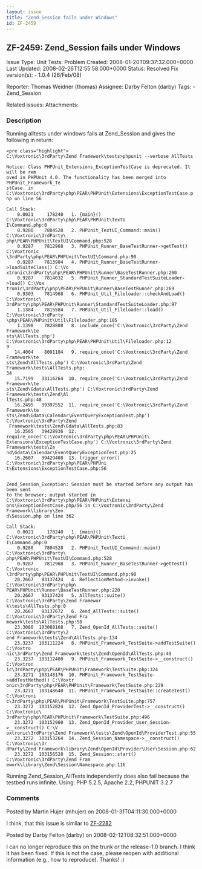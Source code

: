 ```yaml
---
layout: issue
title: "Zend_Session fails under Windows"
id: ZF-2459
---
```


ZF-2459: Zend\_Session fails under Windows
------------------------------------------

 Issue Type: Unit Tests: Problem Created: 2008-01-20T09:37:32.000+0000 Last Updated: 2008-02-26T12:55:58.000+0000 Status: Resolved Fix version(s): - 1.0.4 (26/Feb/08)
 
 Reporter:  Thomas Weidner (thomas)  Assignee:  Darby Felton (darby)  Tags: - Zend\_Session
 
 Related issues: 
 Attachments: 
### Description

Running alltests under windows fails at Zend\_Session and gives the following in return:

 
    <pre class="highlight">
    C:\Voxtronic\3rdParty\Zend Framework\tests>phpunit --verbose AllTests
    
    Notice: Class PHPUnit_Extensions_ExceptionTestCase is deprecated. It will be rem
    oved in PHPUnit 4.0. The functionality has been merged into PHPUnit_Framework_Te
    stCase. in C:\Voxtronic\3rdParty\php\PEAR\PHPUnit\Extensions\ExceptionTestCase.p
    hp on line 56
    
    Call Stack:
        0.0021     178240   1. {main}() C:\Voxtronic\3rdParty\php\PEAR\PHPUnit\TextU
    I\Command.php:0
        0.9280    7804528   2. PHPUnit_TextUI_Command::main() C:\Voxtronic\3rdParty\
    php\PEAR\PHPUnit\TextUI\Command.php:528
        0.9287    7812968   3. PHPUnit_Runner_BaseTestRunner->getTest() C:\Voxtronic
    \3rdParty\php\PEAR\PHPUnit\TextUI\Command.php:90
        0.9287    7813904   4. PHPUnit_Runner_BaseTestRunner->loadSuiteClass() C:\Vo
    xtronic\3rdParty\php\PEAR\PHPUnit\Runner\BaseTestRunner.php:200
        0.9287    7814032   5. PHPUnit_Runner_StandardTestSuiteLoader->load() C:\Vox
    tronic\3rdParty\php\PEAR\PHPUnit\Runner\BaseTestRunner.php:269
        0.9303    7814968   6. PHPUnit_Util_Fileloader::checkAndLoad() C:\Voxtronic\
    3rdParty\php\PEAR\PHPUnit\Runner\StandardTestSuiteLoader.php:97
        1.1384    7815584   7. PHPUnit_Util_Fileloader::load() C:\Voxtronic\3rdParty
    \php\PEAR\PHPUnit\Util\Fileloader.php:105
        1.1398    7828808   8. include_once('C:\Voxtronic\3rdParty\Zend Framework\te
    sts\AllTests.php') C:\Voxtronic\3rdParty\php\PEAR\PHPUnit\Util\Fileloader.php:12
    9
       14.4004    8091104   9. require_once('C:\Voxtronic\3rdParty\Zend Framework\te
    sts\Zend\AllTests.php') C:\Voxtronic\3rdParty\Zend Framework\tests\AllTests.php:
    34
       15.7199   33116264  10. require_once('C:\Voxtronic\3rdParty\Zend Framework\te
    sts\Zend\Gdata\AllTests.php') C:\Voxtronic\3rdParty\Zend Framework\tests\Zend\Al
    lTests.php:48
       16.2495   39397552  11. require_once('C:\Voxtronic\3rdParty\Zend Framework\te
    sts\Zend\Gdata\Calendar\EventQueryExceptionTest.php') C:\Voxtronic\3rdParty\Zend
     Framework\tests\Zend\Gdata\AllTests.php:83
       16.2565   39428936  12. require_once('C:\Voxtronic\3rdParty\php\PEAR\PHPUnit\
    Extensions\ExceptionTestCase.php') C:\Voxtronic\3rdParty\Zend Framework\tests\Ze
    nd\Gdata\Calendar\EventQueryExceptionTest.php:25
       16.2607   39429408  13. trigger_error() C:\Voxtronic\3rdParty\php\PEAR\PHPUni
    t\Extensions\ExceptionTestCase.php:56
    
    
    Zend_Session_Exception: Session must be started before any output has been sent
    to the browser; output started in C:\Voxtronic\3rdParty\php\PEAR\PHPUnit\Extensi
    ons\ExceptionTestCase.php/56 in C:\Voxtronic\3rdParty\Zend Framework\library\Zen
    d\Session.php on line 362
    
    Call Stack:
        0.0021     178240   1. {main}() C:\Voxtronic\3rdParty\php\PEAR\PHPUnit\TextU
    I\Command.php:0
        0.9280    7804528   2. PHPUnit_TextUI_Command::main() C:\Voxtronic\3rdParty\
    php\PEAR\PHPUnit\TextUI\Command.php:528
        0.9287    7812968   3. PHPUnit_Runner_BaseTestRunner->getTest() C:\Voxtronic
    \3rdParty\php\PEAR\PHPUnit\TextUI\Command.php:90
       20.2667   93137424   4. ReflectionMethod->invoke() C:\Voxtronic\3rdParty\php\
    PEAR\PHPUnit\Runner\BaseTestRunner.php:220
       20.2667   93137424   5. AllTests::suite() C:\Voxtronic\3rdParty\Zend Framewor
    k\tests\AllTests.php:0
       20.2667   93137672   6. Zend_AllTests::suite() C:\Voxtronic\3rdParty\Zend Fra
    mework\tests\AllTests.php:58
       23.3080  103088168   7. Zend_OpenId_AllTests::suite() C:\Voxtronic\3rdParty\Z
    end Framework\tests\Zend\AllTests.php:134
       23.3237  103111224   8. PHPUnit_Framework_TestSuite->addTestSuite() C:\Voxtro
    nic\3rdParty\Zend Framework\tests\Zend\OpenId\AllTests.php:49
       23.3237  103112480   9. PHPUnit_Framework_TestSuite->__construct() C:\Voxtron
    ic\3rdParty\php\PEAR\PHPUnit\Framework\TestSuite.php:324
       23.3271  103148176  10. PHPUnit_Framework_TestSuite->addTestMethod() C:\Voxtr
    onic\3rdParty\php\PEAR\PHPUnit\Framework\TestSuite.php:229
       23.3271  103148640  11. PHPUnit_Framework_TestSuite::createTest() C:\Voxtroni
    c\3rdParty\php\PEAR\PHPUnit\Framework\TestSuite.php:757
       23.3272  103152824  12. Zend_OpenId_ProviderTest->__construct() C:\Voxtronic\
    3rdParty\php\PEAR\PHPUnit\Framework\TestSuite.php:496
       23.3272  103152960  13. Zend_OpenId_Provider_User_Session->__construct() C:\V
    oxtronic\3rdParty\Zend Framework\tests\Zend\OpenId\ProviderTest.php:55
       23.3272  103153264  14. Zend_Session_Namespace->__construct() C:\Voxtronic\3r
    dParty\Zend Framework\library\Zend\OpenId\Provider\User\Session.php:62
       23.3272  103156528  15. Zend_Session::start() C:\Voxtronic\3rdParty\Zend Fram
    ework\library\Zend\Session\Namespace.php:116


Running Zend\_Session\_AllTests independently does also fail because the testbed runs infinite. Using: PHP 5.2.5, Apache 2.2, PHPUNIT 3.2.7

 

 

### Comments

Posted by Martin Hujer (mhujer) on 2008-01-31T04:11:30.000+0000

I think, that this issue is similar to [ZF-2282](http://framework.zend.com/issues/browse/ZF-2282)

 

 

Posted by Darby Felton (darby) on 2008-02-12T08:32:51.000+0000

I can no longer reproduce this on the trunk or the release-1.0 branch. I think it has been fixed. If this is not the case, please reopen with additional information (e.g., how to reproduce). Thanks! :)

 

 
